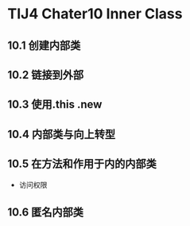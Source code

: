 # TIJ4 Chater10 Inner Class

## 10.1 创建内部类



## 10.2 链接到外部



## 10.3 使用.this .new



## 10.4 内部类与向上转型



## 10.5 在方法和作用于内的内部类

* 访问权限



## 10.6 匿名内部类